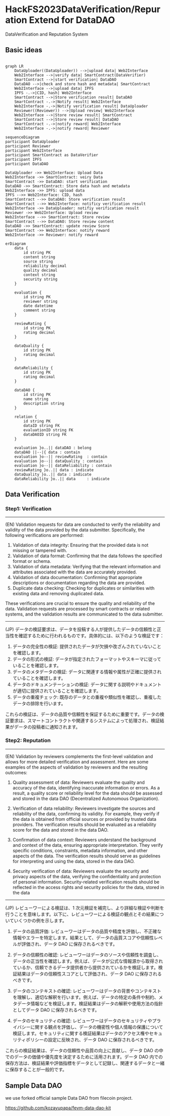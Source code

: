 # HackFS2023DataVerification/Repuration Extend for DataDAO

DataVerification and Reputation System

## Basic ideas

```mermaid

graph LR
    DataUploader((DataUploader)) -->|upload data| Web2Interface
    Web2Interface -->|verify data| SmartContract(DataVerifier)
    SmartContract -->|start verification| DataDAO
    DataDAO -->|check and store hash and metadata| SmartContract
    Web2Interface -->|upload data| IPFS
    IPFS -.->|CID, hash| Web2Interface
    SmartContract -->|Store verification result| DataDAO
    SmartContract -.->|Notify result| Web2Interface
    Web2Interface -.->|Notify verification result| DataUploader
    Reviewer((Reviewer)) -->|Upload review| Web2Interface
    Web2Interface -->|Store review result| SmartContract
    SmartContract -->|Store review result| DataDAO
    SmartContract -.->|notify reward| Web2Interface
    Web2Interface -.->|notify reward| Reviewer
```

```mermaid
sequenceDiagram
participant DataUploader
participant Reviewer
participant Web2Interface
participant SmartContract as DataVerifier
participant IPFS
participant DataDAO

DataUploader ->> Web2Interface: Upload Data
Web2Interface ->> SmartContract: veiry Data
SmartContract ->> DataDAO: start verification
DataDAO ->> SmartContract: Store data hash and metadata
Web2Interface ->> IPFS: upload data
IPFS -->> Web2Interface: CID, hash
SmartContract -->> DataDAO: Store verification result
SmartContract -->> Web2Interface: notificy verification result
Web2Interface ->> DataUploader: notifiy verification result
Reviewer ->> Web2Interface: Upload review
Web2Interface -->> SmartContract: Store review
SmartContract -->> DataDAO: Store review content
DataDAO ->> SmartContract: update review Score
SmartContract ->> Web2Interface: notify reward
Web2Interface ->> Reviewer: notify reward

```

```mermaid
erDiagram
    data {
        id string PK
        content string
        source string
        reliability decimal
        quality decimal
        context string
        security string
    }

    evaluation {
        id string PK
        reviewer string
        date datetime
        comment string
    }

    reviewRating {
        id string PK
        rating decimal
    }

    dataQuality {
        id string PK
        rating decimal
    }

    dataReliability {
        id string PK
        rating decimal
    }

    dataDAO {
        id string PK
        name string
        description string
    }

    relation {
        id string PK
        dataID string FK
        evaluationID string FK
        dataDAOID string FK
    }

    evaluation }o..|| dataDAO : belong
    dataDAO ||--|{ data : contain
    evaluation }o--|| reviewRating  : contain
    evaluation }o--|| dataQuality : contain
    evaluation }o--|| dataReliability : contain
    reviewRating }o..|| data : indicate
    dataQuality }o..|| data : indicate
    dataReliability }o..|| data     : indicate
```

## Data Verification

### Step1: Verification

---

(EN)
Validation requests for data are conducted to verify the reliability and validity of the data provided by the data submitter. Specifically, the following verifications are performed:

1. Validation of data integrity: Ensuring that the provided data is not missing or tampered with.
2. Validation of data format: Confirming that the data follows the specified format or schema.
3. Validation of data metadata: Verifying that the relevant information and attributes associated with the data are accurately provided.
4. Validation of data documentation: Confirming that appropriate descriptions or documentation regarding the data are provided.
5. Duplicate data checking: Checking for duplicates or similarities with existing data and removing duplicated data.

These verifications are crucial to ensure the quality and reliability of the data. Validation requests are processed by smart contracts or related systems, and the validation results are communicated to the data submitter.

---

(JP)
データの検証要求は、データを投稿する人が提供したデータの信頼性と正当性を確認するために行われるものです。具体的には、以下のような検証です：

1. データの完全性の検証: 提供されたデータが欠損や改ざんされていないことを確認します。
2. データの形式の検証: データが指定されたフォーマットやスキーマに従っていることを確認します。
3. データのメタデータの検証: データに関連する情報や属性が正確に提供されていることを確認します。
4. データのドキュメンテーションの検証: データに関する説明やドキュメントが適切に提供されていることを確認します。
5. データの重複チェック: 既存のデータとの重複や類似性を確認し、重複したデータの排除を行います。

これらの検証は、データの品質や信頼性を保証するために重要です。データの検証要求は、スマートコントラクトや関連するシステムによって処理され、検証結果がデータの投稿者に通知されます。

### Step2: Reputation

---

(EN)
Validation by reviewers complements the first-level validation and allows for more detailed verification and assessment. Here are some examples of the aspects of validation by reviewers and the resulting outcomes:

1. Quality assessment of data: Reviewers evaluate the quality and accuracy of the data, identifying inaccurate information or errors. As a result, a quality score or reliability level for the data should be assessed and stored in the data DAO (Decentralized Autonomous Organization).

2. Verification of data reliability: Reviewers investigate the sources and reliability of the data, confirming its validity. For example, they verify if the data is obtained from official sources or provided by trusted data providers. The verification results should be evaluated as a reliability score for the data and stored in the data DAO.

3. Confirmation of data context: Reviewers understand the background and context of the data, ensuring appropriate interpretation. They verify specific conditions, constraints, metadata information, and other aspects of the data. The verification results should serve as guidelines for interpreting and using the data, stored in the data DAO.

4. Security verification of data: Reviewers evaluate the security and privacy aspects of the data, verifying the confidentiality and protection of personal information. Security-related verification results should be reflected in the access rights and security policies for the data, stored in the data

---

(JP)
レビューワーによる検証は、1 次元検証を補完し、より詳細な検証や判断を行うことを意味します。以下に、レビューワーによる検証の観点とその結果についていくつかの例を示します。

1. データの品質評価: レビューワーはデータの品質や精度を評価し、不正確な情報やエラーを特定します。結果として、データの品質スコアや信頼性レベルが評価され、データ DAO に保存されるべきです。

2. データの信頼性の確認: レビューワーはデータのソースや信頼性を調査し、データの正当性を確認します。例えば、データが公式な情報源から取得されているか、信頼できるデータ提供者から提供されているかを検証します。検証結果はデータの信頼性スコアとして評価され、データ DAO に保存されるべきです。

3. データのコンテキストの確認: レビューワーはデータの背景やコンテキストを理解し、適切な解釈を行います。例えば、データの特定の条件や制約、メタデータ情報などを検証します。検証結果はデータの解釈や使用方法の指針としてデータ DAO に保存されるべきです。

4. データのセキュリティの確認: レビューワーはデータのセキュリティやプライバシーに関する観点を評価し、データの機密性や個人情報の保護について検証します。セキュリティに関する検証結果はデータのアクセス権やセキュリティポリシーの設定に反映され、データ DAO に保存されるべきです。

これらの検証結果は、データの信頼性や品質の向上に貢献し、データ DAO の中でのデータの価値や優先度を決定するために活用されます。データ DAO 内での保存方法は、検証結果や評価指標をデータとして記録し、関連するデータと一緒に保存することが一般的です。

## Sample Data DAO

we use forked official sample Data DAO from filecoin project.

https://github.com/kozayupapa/fevm-data-dao-kit

<!--


```mermaid

```mermaid


```
```

```mermaid

``` -->
